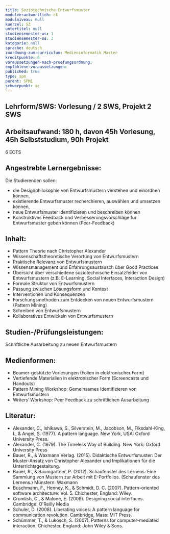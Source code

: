 ```yaml
---
title: Soziotechnische Entwurfsmuster
modulverantwortlich: ck
modulniveau: null
kuerzel: SZ
untertitel: null
studiensemester-ws: 1
studiensemester-ss: 2
kategorie: null
sprache: deutsch
zuordnung-zum-curriculum: Medieninformatik Master
kreditpunkte: 6
voraussetzungen-nach-pruefungsordnung:
empfohlene-voraussetzungen: 
published: true
type: spm
parent: SPM1
schwerpunkt: sc
---
```


## Lehrform/SWS:  Vorlesung / 2 SWS, Projekt 2 SWS 


## Arbeitsaufwand: 180 h, davon 45h Vorlesung, 45h Selbststudium, 90h Projekt
6 ECTS

## Angestrebte Lernergebnisse:
Die Studierenden sollen:
-	die Designphilosophie von Entwurfsmustern verstehen und einordnen können,
-	existierende Entwurfsmuster recherchieren, auswählen und umsetzen können,
-	neue Entwurfsmuster identifizieren und beschreiben können
-	Konstruktives Feedback und Verbesserungsvorschläge für Entwurfsmuster geben können (Peer-Feedback)


## Inhalt:
-	Pattern Theorie nach Christopher Alexander
-	Wissenschaftstheoretische Verortung von Entwurfsmustern
-	Praktische Relevanz von Entwurfsmustern 
-	Wissensmanagement und Erfahrungsaustausch über Good Practices
-	Übersicht über verschiedene soziotechnische Einsatzfelder von Entwurfsmustern (z.B. E-Learning, Social Interfaces, Interaction Design)
-	Formale Struktur von Entwurfsmustern
-	Passung zwischen Lösungsform und Kontext
-	Interventionen und Konsequenzen
-	Forschungsmethoden zum Entdecken von neuen Entwurfsmustern (Pattern Mining)
-	Schreiben von Entwurfsmustern
-	Kollaboratives Entwickeln von Entwurfsmustern


## Studien-/Prüfungsleistungen:
Schriftliche Ausarbeitung zu neuen Entwurfsmustern

## Medienformen:
- Beamer-gestützte Vorlesungen (Folien in elektronischer Form)
- Vertiefende Materialien in elektronischer Form (Screencasts und Handouts)
- Pattern Mining Workshop: Gemeinsames Identifizieren von Entwurfsmustern
- Writers‘ Workshop: Peer Feedback zu schriftlichen Ausarbeitung



## Literatur:
- Alexander, C., Ishikawa, S., Silverstein, M., Jacobson, M., Fiksdahl-King, I., & Angel, S. (1977). A pattern language. New York, USA: Oxford University Press.
- Alexander, C. (1979). The Timeless Way of Building. New York: Oxford University Press
- Bauer, R., & Waxmann Verlag. (2015). Didaktische Entwurfsmuster: Der Muster-Ansatz von Christopher Alexander und Implikationen für die Unterrichtsgestaltung. 
- Bauer, R., & Baumgartner, P. (2012). Schaufenster des Lernens: Eine Sammlung von Mustern zur Arbeit mit E-Portfolios. (Schaufenster des Lernens.) Münstern: Waxmann
- Buschmann, F., Henney, K., & Schmidt, D. C. (2007). Pattern-oriented software architecture: Vol. 5. Chichester, England: Wiley.
- Crumlish, C., & Malone, E. (2009). Designing social interfaces. Cambridge: O'Reilly Media
- Schuler, D. (2008). Liberating voices: A pattern language for communication revolution. Cambridge, Mass: MIT Press.
- Schümmer, T., & Lukosch, S. (2007). Patterns for computer-mediated interaction. Chichester, England: John Wiley & Sons.


